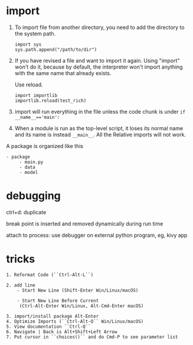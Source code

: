 # import

1. To import file from another directory, you need to add the directory to the system path.

    ```{python}
    import sys
    sys.path.append("/path/to/dir")
    ```

2. If you have revised a file and want to import it again. Using "import" won't do it,
 because by default, the interpreter won't import anything with the same name that already exists. 

    Use reload.

    ```
    import importlib
    importlib.reload(test_rich)
    ```

3. import will run everything in the file unless the code chunk is under `if __name__=='main':`

4. When a module is run as the top-level script, it loses its normal name and its name is instead `__main__`.
All the Relative imports will not work.

A package is organized like this

    - package
         - main.py
         - data
         - model

    
# debugging

ctrl+d: duplicate

break point is inserted and removed dynamically during run time

attach to process: use debugger on external python program, eg, kivy app

# tricks

	1. Reformat Code (``Ctrl-Alt-L``)

	2. add line
	 	- Start New Line (Shift-Enter Win/Linux/macOS)

		- Start New Line Before Current
	 	 (Ctrl-Alt-Enter Win/Linux, Alt-Cmd-Enter macOS)

	3. import/install package Alt-Enter
	4. Optimize Imports (``Ctrl-Alt-O`` Win/Linux/macOS)
	5. View documentation ``Ctrl-Q``
	6. Navigate | Back is Alt+Shift+Left Arrow
	7. Put cursor in ``choices()`` and do Cmd-P to see parameter list
